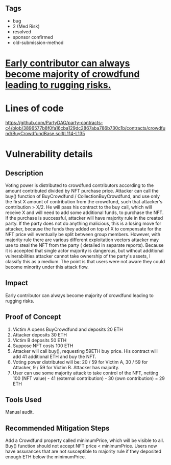 ## Tags

- bug
- 2 (Med Risk)
- resolved
- sponsor confirmed
- old-submission-method

# [Early contributor can always become majority of crowdfund leading to rugging risks.](https://github.com/code-423n4/2022-09-party-findings/issues/284) 

# Lines of code

https://github.com/PartyDAO/party-contracts-c4/blob/3896577b8f0fa16cba129dc2867aba786b730c1b/contracts/crowdfund/BuyCrowdfundBase.sol#L114-L135


# Vulnerability details

## Description
Voting power is distributed to crowdfund contributors according to the amount contributed divided by NFT purchase price. Attacker can call the buy() function of BuyCrowdfund / CollectionBuyCrowdfund, and use only the first X amount of contribution from the crowdfund, such that attacker's contribution > X/2. He will pass his contract to the buy call, which will receive X and will need to add some additional funds, to purchase the NFT. If the purchase is successful, attacker will have majority rule in the created party. If the party does not do anything malicious, this is a losing move for attacker, because the funds they added on top of X to compensate for the NFT price will eventually be split between group members. However, with majority rule there are various different exploitation vectors attacker may use to steal the NFT from the party ( detailed in separate reports). Because it is accepted that single actor majority is dangerous, but without additional vulnerabilities attacker cannot take ownership of the party's assets, I classify this as a medium. The point is that users were not aware they could become minority under this attack flow.


## Impact
Early contributor can always become majority of crowdfund leading to rugging risks.

## Proof of Concept
1. Victim A opens BuyCrowdfund and deposits 20 ETH
2. Attacker deposits 30 ETH
3. Victim B deposits 50 ETH
4. Suppose NFT costs 100 ETH
5. Attacker will call buy(), requesting 59ETH buy price. His contract will add 41 additional ETH and buy the NFT.
6. Voting power distributed will be: 20 / 59 for Victim A, 30 / 59 for Attacker, 9 / 59 for Victim B. Attacker has majority.
7. User can use some majority attack to take control of the NFT, netting 100 (NFT value) - 41 (external contribution) - 30 (own contribution) = 29 ETH

	
## Tools Used
Manual audit.

## Recommended Mitigation Steps
Add a Crowdfund property called minimumPrice, which will be visible to all. Buy() function should not accept NFT price < minimumPrice. Users now have assurances that are not susceptible to majority rule if they deposited enough ETH below the minimumPrice.

